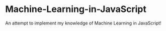 # Machine-Learning-in-JavaScript
An attempt to implement my knowledge of Machine Learning in JavaScript!

